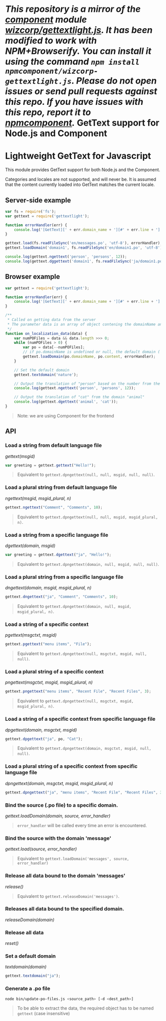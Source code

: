 *This repository is a mirror of the [component](http://component.io) module [wizcorp/gettextlight.js](http://github.com/wizcorp/gettextlight.js). It has been modified to work with NPM+Browserify. You can install it using the command `npm install npmcomponent/wizcorp-gettextlight.js`. Please do not open issues or send pull requests against this repo. If you have issues with this repo, report it to [npmcomponent](https://github.com/airportyh/npmcomponent).*
GetText support for Node.js and Component
=======
# Lightweight GetText for Javascript
This module provides GetText support for both Node.js and the Component.

Categories and locales are not supported, and will never be. It is assumed that the content currently loaded into GetText matches the current locale.

## Server-side example

```javascript
var fs = require('fs');
var gettext = require('gettextlight');

function errorHandler(err) {
	console.log('[GetText][' + err.domain_name + '][#' + err.line + '] ' + err.message);
}

gettext.load(fs.readFileSync('en/messages.po', 'utf-8'), errorHandler);
gettext.loadDomain('domain1', fs.readFileSync('en/domain1.po', 'utf-8'), errorHandler);

console.log(gettext.ngettext('person', 'persons', 12));
console.log(gettext.dggettext('domain1', fs.readFileSync('ja/domain1.po', 'utf-8'), 'cat'));
```

## Browser example

```javascript
var gettext = require('gettextlight');

function errorHandler(err) {
	console.log('[GetText][' + err.domain_name + '][#' + err.line + '] ' + err.message);
}

/**
 * Called on getting data from the server
 * The parameter data is an array of object contening the domainName and the content of the po file
 */
function on_localization_data(data) {
	var numPOFiles = data && data.length >>> 0;
	while (numPOFiles > 0) {
		var po = data[--numPOFiles];
		// if po.domainName is undefined or null, the default domain ('messages') is used
		gettext.loadDomain(po.domainName, po.content, errorHandler);
	}

	// Set the default domain
	gettext.textdomain('nature');

	// Output the translation of "person" based on the number from the default domain
	console.log(gettext.ngettext('person', 'persons', 12));

	// Output the translation of "cat" from the domain "animal"
	console.log(gettext.dgettext('animal', 'cat'));
}
```
> Note: we are using Component for the frontend

## API
### Load a string from default language file
*gettext(msgid)*
```javascript
var greeting = gettext.gettext("Hello!");
```
> Equivalent to `gettext.dpngettext(null, null, msgid, null, null)`.

### Load a plural string from default language file
*ngettext(msgid, msgid_plural, n)*
```javascript
gettext.ngettext("Comment", "Comments", 10);
```
> Equivalent to `gettext.dpngettext(null, null, msgid, msgid_plural, n)`.

### Load a string from a specific language file
*dgettext(domain, msgid)*
```javascript
var greeting = gettext.dgettext("ja", "Hello!");
```
> Equivalent to `gettext.dpngettext(domain, null, msgid, null, null)`.

### Load a plural string from a specific language file
*dngettext(domain, msgid, msgid_plural, n)*
```javascript
gettext.dngettext("ja", "Comment", "Comments", 10);
```
> Equivalent to `gettext.dpngettext(domain, null, msgid, msgid_plural, n)`.

### Load a string of a specific context
*pgettext(msgctxt, msgid)*
```javascript
gettext.pgettext("menu items", "File");
```
> Equivalent to `gettext.dpngettext(null, msgctxt, msgid, null, null)`.

### Load a plural string of a specific context
*pngettext(msgctxt, msgid, msgid_plural, n)*
```javascript
gettext.pngettext("menu items", "Recent File", "Recent Files", 3);
```
> Equivalent to `gettext.dpngettext(null, msgctxt, msgid, msgid_plural, n)`.

### Load a string of a specific context from specific language file
*dpgettext(domain, msgctxt, msgid)*
```javascript
gettext.dpgettext("ja", po, "Cat");
```
> Equivalent to `gettext.dpngettext(domain, msgctxt, msgid, null, null)`.

### Load a plural string of a specific context from specific language file
*dpngettext(domain, msgctxt, msgid, msgid_plural, n)*
```javascript
gettext.dpngettext("ja", "menu items", "Recent File", "Recent Files", 3);
```

### Bind the source (.po file) to a specific domain.
*gettext.loadDomain(domain, source, error_handler)*
> `error_handler` will be called every time an error is encountered.

### Bind the source with the domain 'message'
*gettext.load(source, error_handler)*
> Equivalent to `gettext.loadDomain('messages', source, error_handler)`

### Release all data bound to the domain 'messages'
*release()*
> Equivalent to `gettext.releaseDomain('messages')`.

### Releases all data bound to the specified domain.
*releaseDomain(domain)*

### Release all data
*reset()*

### Set a default domain
*textdomain(domain)*
```javascript
gettext.textdomain("ja");
```

### Generate a .po file
```bash
node bin/update-po-files.js <source_path> [-d <dest_path>]
```
> To be able to extract the data, the required object has to be named `gettext` (case insensitive)
